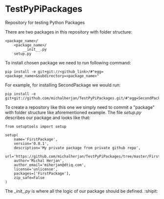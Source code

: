 # TestPyPiPackages
Repository for testing Python Packages

There are two packages in this repository with folder structure:
```
<package_name>/
    <package_name>/
        __init__.py
    setup.py
```
To install chosen package we need to run following command:
```
pip install -e git+git://<github_link>/#"egg=<package_name>&subdirectory=<package_name>"
```
For example, for installing SecondPackage we would run:
```
pip install -e git+git://github.com/michalherjan/TestPyPiPackages.git/#"egg=SecondPackage&subdirectory=SecondPackage"
```
To create a repository like this one we simply need to commit a "package" with folder structure like aforementioned example. The file *setup.py* describes our package and looks like that:
```
from setuptools import setup

setup(
    name='FirstPackage',
    version='0.0.1',
    description='My private package from private github repo',
    url='https://github.com/michalherjan/TestPyPiPackages/tree/master/FirstPackage',
    author='Michal Herjan',
    author_email='miherjan@dtiq.com',
    license='unlicense',
    packages=['FirstPackage'],
    zip_safe=False
)
```
The *\__init\__.py* is where all the logic of our package should be defined. :shipit:
